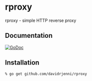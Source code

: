 # rproxy

rproxy - simple HTTP reverse proxy

## Documentation

[![GoDoc](https://godoc.org/github.com/davidrjenni/rproxy?status.svg)](https://godoc.org/github.com/davidrjenni/rproxy)

## Installation

```
% go get github.com/davidrjenni/rproxy
```

